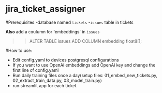 # jira_ticket_assigner

#Prerequisites
-database named `tickets`
-`issues` table in tickets

**Also** add a coulumn for 'embeddings' in  `issues`
>>ALTER TABLE issues ADD COLUMN embedding float8[];


#How to use:
- Edit config.yaml to devices postgresql configurations
- If you want to use OpenAi embeddings add OpenAi key and change the first line of config.yaml
- Run daily training files once a day(setup files: 01_embed_new_tickets.py, 02_extract_train_data.py, 03_model_train.py)
- run streamlit app for each ticket
